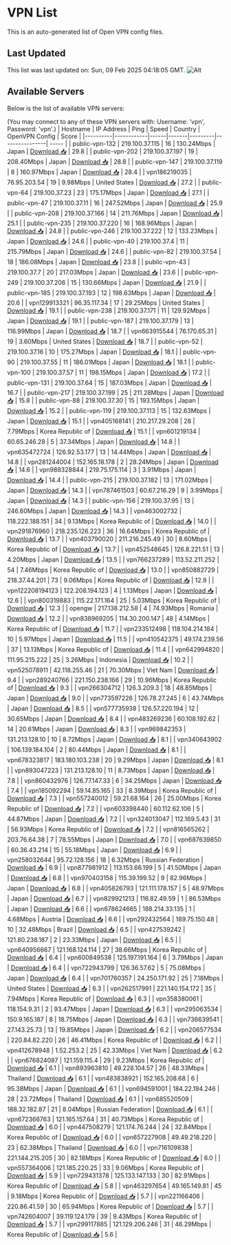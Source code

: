 # VPN List

This is an auto-generated list of Open VPN config files.

## Last Updated

This list was last updated on: Sun, 09 Feb 2025 04:18:05 GMT.
![Alt](https://repobeats.axiom.co/api/embed/186b98318ef1479477931607c1ad7d823f12451f.svg "Repobeats analytics image")

## Available Servers

Below is the list of available VPN servers:

(You may connect to any of these VPN servers with: Username: 'vpn', Password: 'vpn'.)
| Hostname | IP Address | Ping | Speed | Country | OpenVPN Config | Score |
|----------|------------|------|-------|---------|----------------| ----- |
| public-vpn-132 | 219.100.37.115 | 16 | 130.24Mbps | Japan | [Download 📥](./configs/server_0_JP.ovpn) | 29.8 |
| public-vpn-202 | 219.100.37.197 | 19 | 208.40Mbps | Japan | [Download 📥](./configs/server_1_JP.ovpn) | 28.8 |
| public-vpn-147 | 219.100.37.119 | 8 | 160.97Mbps | Japan | [Download 📥](./configs/server_2_JP.ovpn) | 28.4 |
| vpn186219035 | 76.95.203.54 | 19 | 9.98Mbps | United States | [Download 📥](./configs/server_3_US.ovpn) | 27.2 |
| public-vpn-64 | 219.100.37.23 | 23 | 175.17Mbps | Japan | [Download 📥](./configs/server_4_JP.ovpn) | 27.1 |
| public-vpn-47 | 219.100.37.11 | 16 | 247.52Mbps | Japan | [Download 📥](./configs/server_5_JP.ovpn) | 25.9 |
| public-vpn-208 | 219.100.37.166 | 14 | 211.76Mbps | Japan | [Download 📥](./configs/server_6_JP.ovpn) | 25.1 |
| public-vpn-235 | 219.100.37.220 | 16 | 168.96Mbps | Japan | [Download 📥](./configs/server_7_JP.ovpn) | 24.8 |
| public-vpn-246 | 219.100.37.222 | 12 | 133.23Mbps | Japan | [Download 📥](./configs/server_8_JP.ovpn) | 24.6 |
| public-vpn-40 | 219.100.37.4 | 11 | 215.79Mbps | Japan | [Download 📥](./configs/server_9_JP.ovpn) | 24.6 |
| public-vpn-82 | 219.100.37.54 | 18 | 186.08Mbps | Japan | [Download 📥](./configs/server_10_JP.ovpn) | 23.8 |
| public-vpn-43 | 219.100.37.7 | 20 | 217.03Mbps | Japan | [Download 📥](./configs/server_11_JP.ovpn) | 23.6 |
| public-vpn-249 | 219.100.37.206 | 15 | 130.66Mbps | Japan | [Download 📥](./configs/server_12_JP.ovpn) | 21.9 |
| public-vpn-185 | 219.100.37.193 | 12 | 198.63Mbps | Japan | [Download 📥](./configs/server_13_JP.ovpn) | 20.6 |
| vpn129913321 | 96.35.117.34 | 17 | 29.25Mbps | United States | [Download 📥](./configs/server_14_US.ovpn) | 19.1 |
| public-vpn-238 | 219.100.37.171 | 11 | 129.92Mbps | Japan | [Download 📥](./configs/server_15_JP.ovpn) | 19.1 |
| public-vpn-187 | 219.100.37.179 | 13 | 116.99Mbps | Japan | [Download 📥](./configs/server_16_JP.ovpn) | 18.7 |
| vpn663915544 | 76.170.65.31 | 19 | 3.60Mbps | United States | [Download 📥](./configs/server_17_US.ovpn) | 18.7 |
| public-vpn-52 | 219.100.37.16 | 10 | 175.27Mbps | Japan | [Download 📥](./configs/server_18_JP.ovpn) | 18.1 |
| public-vpn-90 | 219.100.37.55 | 11 | 186.01Mbps | Japan | [Download 📥](./configs/server_19_JP.ovpn) | 18.1 |
| public-vpn-100 | 219.100.37.57 | 11 | 198.15Mbps | Japan | [Download 📥](./configs/server_20_JP.ovpn) | 17.2 |
| public-vpn-131 | 219.100.37.64 | 15 | 187.03Mbps | Japan | [Download 📥](./configs/server_21_JP.ovpn) | 16.7 |
| public-vpn-217 | 219.100.37.199 | 25 | 211.28Mbps | Japan | [Download 📥](./configs/server_22_JP.ovpn) | 15.8 |
| public-vpn-88 | 219.100.37.30 | 15 | 193.15Mbps | Japan | [Download 📥](./configs/server_23_JP.ovpn) | 15.2 |
| public-vpn-119 | 219.100.37.113 | 15 | 132.63Mbps | Japan | [Download 📥](./configs/server_24_JP.ovpn) | 15.1 |
| vpn405168141 | 210.217.29.208 | 28 | 7.79Mbps | Korea Republic of | [Download 📥](./configs/server_25_KR.ovpn) | 15.1 |
| vpn601219134 | 60.65.246.28 | 5 | 37.34Mbps | Japan | [Download 📥](./configs/server_26_JP.ovpn) | 14.8 |
| vpn635472724 | 126.92.53.177 | 13 | 14.44Mbps | Japan | [Download 📥](./configs/server_27_JP.ovpn) | 14.8 |
| vpn281244004 | 152.165.18.178 | 2 | 28.24Mbps | Japan | [Download 📥](./configs/server_28_JP.ovpn) | 14.6 |
| vpn988328844 | 219.75.175.114 | 3 | 3.91Mbps | Japan | [Download 📥](./configs/server_29_JP.ovpn) | 14.4 |
| public-vpn-215 | 219.100.37.182 | 13 | 171.02Mbps | Japan | [Download 📥](./configs/server_30_JP.ovpn) | 14.3 |
| vpn787461503 | 60.67.216.29 | 9 | 3.99Mbps | Japan | [Download 📥](./configs/server_31_JP.ovpn) | 14.3 |
| public-vpn-156 | 219.100.37.95 | 13 | 246.60Mbps | Japan | [Download 📥](./configs/server_32_JP.ovpn) | 14.3 |
| vpn463002732 | 118.222.188.151 | 34 | 9.13Mbps | Korea Republic of | [Download 📥](./configs/server_33_KR.ovpn) | 14.0 |
| vpn291876960 | 218.235.126.223 | 36 | 16.64Mbps | Korea Republic of | [Download 📥](./configs/server_34_KR.ovpn) | 13.7 |
| vpn403790020 | 211.216.245.49 | 30 | 8.60Mbps | Korea Republic of | [Download 📥](./configs/server_35_KR.ovpn) | 13.7 |
| vpn452548645 | 126.8.221.51 | 13 | 4.20Mbps | Japan | [Download 📥](./configs/server_36_JP.ovpn) | 13.5 |
| vpn766237289 | 113.52.211.252 | 54 | 7.46Mbps | Korea Republic of | [Download 📥](./configs/server_37_KR.ovpn) | 13.0 |
| vpn850882729 | 218.37.44.201 | 73 | 9.06Mbps | Korea Republic of | [Download 📥](./configs/server_38_KR.ovpn) | 12.9 |
| vpn122208194123 | 122.208.194.123 | 4 | 1.13Mbps | Japan | [Download 📥](./configs/server_39_JP.ovpn) | 12.6 |
| vpn800319883 | 115.22.171.164 | 25 | 5.03Mbps | Korea Republic of | [Download 📥](./configs/server_40_KR.ovpn) | 12.3 |
| opengw | 217.138.212.58 | 4 | 74.93Mbps | Romania | [Download 📥](./configs/server_41_RO.ovpn) | 12.2 |
| vpn838969205 | 114.30.200.147 | 48 | 4.14Mbps | Korea Republic of | [Download 📥](./configs/server_42_KR.ovpn) | 11.7 |
| vpn233512498 | 118.104.214.184 | 10 | 5.97Mbps | Japan | [Download 📥](./configs/server_43_JP.ovpn) | 11.5 |
| vpn410542375 | 49.174.239.56 | 37 | 13.13Mbps | Korea Republic of | [Download 📥](./configs/server_44_KR.ovpn) | 11.4 |
| vpn642994820 | 111.95.215.222 | 25 | 3.26Mbps | Indonesia | [Download 📥](./configs/server_45_ID.ovpn) | 10.2 |
| vpn525078911 | 42.118.255.46 | 21 | 70.30Mbps | Viet Nam | [Download 📥](./configs/server_46_VN.ovpn) | 9.4 |
| vpn289240766 | 221.150.238.166 | 29 | 10.96Mbps | Korea Republic of | [Download 📥](./configs/server_47_KR.ovpn) | 9.3 |
| vpn266304712 | 126.3.209.3 | 18 | 48.85Mbps | Japan | [Download 📥](./configs/server_48_JP.ovpn) | 9.0 |
| vpn773597226 | 126.78.27.245 | 6 | 43.74Mbps | Japan | [Download 📥](./configs/server_49_JP.ovpn) | 8.5 |
| vpn577735938 | 126.57.220.194 | 12 | 30.65Mbps | Japan | [Download 📥](./configs/server_50_JP.ovpn) | 8.4 |
| vpn483269236 | 60.108.192.62 | 14 | 20.61Mbps | Japan | [Download 📥](./configs/server_51_JP.ovpn) | 8.3 |
| vpn969842353 | 131.213.128.10 | 10 | 8.72Mbps | Japan | [Download 📥](./configs/server_52_JP.ovpn) | 8.1 |
| vpn340643902 | 106.139.184.104 | 2 | 80.44Mbps | Japan | [Download 📥](./configs/server_53_JP.ovpn) | 8.1 |
| vpn678323817 | 183.180.103.238 | 20 | 9.29Mbps | Japan | [Download 📥](./configs/server_54_JP.ovpn) | 8.1 |
| vpn893047223 | 131.213.128.10 | 11 | 8.73Mbps | Japan | [Download 📥](./configs/server_55_JP.ovpn) | 7.8 |
| vpn860432976 | 126.77.147.33 | 6 | 34.25Mbps | Japan | [Download 📥](./configs/server_56_JP.ovpn) | 7.4 |
| vpn185092294 | 59.14.85.165 | 33 | 8.39Mbps | Korea Republic of | [Download 📥](./configs/server_57_KR.ovpn) | 7.3 |
| vpn557240012 | 59.21.68.164 | 26 | 25.00Mbps | Korea Republic of | [Download 📥](./configs/server_58_KR.ovpn) | 7.2 |
| vpn603398440 | 60.112.62.106 | 5 | 44.87Mbps | Japan | [Download 📥](./configs/server_59_JP.ovpn) | 7.2 |
| vpn324013047 | 112.169.5.43 | 31 | 56.93Mbps | Korea Republic of | [Download 📥](./configs/server_60_KR.ovpn) | 7.2 |
| vpn816565262 | 203.76.64.38 | 7 | 78.55Mbps | Japan | [Download 📥](./configs/server_61_JP.ovpn) | 7.0 |
| vpn687639850 | 60.36.43.214 | 15 | 55.18Mbps | Japan | [Download 📥](./configs/server_62_JP.ovpn) | 6.9 |
| vpn258032644 | 95.72.128.156 | 18 | 6.32Mbps | Russian Federation | [Download 📥](./configs/server_63_RU.ovpn) | 6.9 |
| vpn877981912 | 113.153.66.199 | 5 | 41.50Mbps | Japan | [Download 📥](./configs/server_64_JP.ovpn) | 6.8 |
| vpn970403158 | 115.39.199.52 | 9 | 82.96Mbps | Japan | [Download 📥](./configs/server_65_JP.ovpn) | 6.8 |
| vpn405826793 | 121.111.178.157 | 5 | 48.97Mbps | Japan | [Download 📥](./configs/server_66_JP.ovpn) | 6.7 |
| vpn829921213 | 116.82.49.59 | 1 | 86.53Mbps | Japan | [Download 📥](./configs/server_67_JP.ovpn) | 6.6 |
| vpn678624665 | 188.214.33.135 | 1 | 4.68Mbps | Austria | [Download 📥](./configs/server_68_AT.ovpn) | 6.6 |
| vpn292432564 | 189.75.150.48 | 10 | 32.48Mbps | Brazil | [Download 📥](./configs/server_69_BR.ovpn) | 6.5 |
| vpn427539242 | 121.80.238.187 | 2 | 23.33Mbps | Japan | [Download 📥](./configs/server_70_JP.ovpn) | 6.5 |
| vpn640956667 | 121.168.124.114 | 27 | 38.66Mbps | Korea Republic of | [Download 📥](./configs/server_71_KR.ovpn) | 6.4 |
| vpn600849538 | 125.197.191.164 | 6 | 3.79Mbps | Japan | [Download 📥](./configs/server_72_JP.ovpn) | 6.4 |
| vpn722943799 | 126.36.57.62 | 5 | 75.08Mbps | Japan | [Download 📥](./configs/server_73_JP.ovpn) | 6.4 |
| vpn701760357 | 24.250.171.92 | 25 | 7.18Mbps | United States | [Download 📥](./configs/server_74_US.ovpn) | 6.3 |
| vpn262517991 | 221.140.154.172 | 35 | 7.94Mbps | Korea Republic of | [Download 📥](./configs/server_75_KR.ovpn) | 6.3 |
| vpn358380061 | 118.154.9.31 | 2 | 93.47Mbps | Japan | [Download 📥](./configs/server_76_JP.ovpn) | 6.3 |
| vpn295063534 | 150.9.165.187 | 8 | 18.75Mbps | Japan | [Download 📥](./configs/server_77_JP.ovpn) | 6.3 |
| vpn736639541 | 27.143.25.73 | 13 | 19.85Mbps | Japan | [Download 📥](./configs/server_78_JP.ovpn) | 6.2 |
| vpn206577534 | 220.84.82.220 | 26 | 46.41Mbps | Korea Republic of | [Download 📥](./configs/server_79_KR.ovpn) | 6.2 |
| vpn412678948 | 1.52.253.2 | 25 | 42.33Mbps | Viet Nam | [Download 📥](./configs/server_80_VN.ovpn) | 6.2 |
| vpn676824087 | 121.159.115.4 | 29 | 9.23Mbps | Korea Republic of | [Download 📥](./configs/server_81_KR.ovpn) | 6.1 |
| vpn893963810 | 49.228.104.57 | 26 | 48.33Mbps | Thailand | [Download 📥](./configs/server_82_TH.ovpn) | 6.1 |
| vpn483838921 | 152.165.208.68 | 6 | 95.38Mbps | Japan | [Download 📥](./configs/server_83_JP.ovpn) | 6.1 |
| vpn694591001 | 184.22.194.246 | 28 | 23.72Mbps | Thailand | [Download 📥](./configs/server_84_TH.ovpn) | 6.1 |
| vpn685520509 | 188.32.182.87 | 21 | 8.04Mbps | Russian Federation | [Download 📥](./configs/server_85_RU.ovpn) | 6.1 |
| vpn672366763 | 121.165.157.64 | 31 | 40.73Mbps | Korea Republic of | [Download 📥](./configs/server_86_KR.ovpn) | 6.0 |
| vpn447508279 | 121.174.76.244 | 24 | 32.84Mbps | Korea Republic of | [Download 📥](./configs/server_87_KR.ovpn) | 6.0 |
| vpn657227908 | 49.49.218.220 | 23 | 62.38Mbps | Thailand | [Download 📥](./configs/server_88_TH.ovpn) | 6.0 |
| vpn716109838 | 221.144.215.205 | 30 | 82.18Mbps | Korea Republic of | [Download 📥](./configs/server_89_KR.ovpn) | 6.0 |
| vpn557364006 | 121.185.220.25 | 33 | 9.06Mbps | Korea Republic of | [Download 📥](./configs/server_90_KR.ovpn) | 5.9 |
| vpn729431378 | 125.133.147.133 | 30 | 82.91Mbps | Korea Republic of | [Download 📥](./configs/server_91_KR.ovpn) | 5.8 |
| vpn463297654 | 49.165.149.81 | 45 | 9.18Mbps | Korea Republic of | [Download 📥](./configs/server_92_KR.ovpn) | 5.7 |
| vpn221166406 | 220.86.41.59 | 30 | 65.94Mbps | Korea Republic of | [Download 📥](./configs/server_93_KR.ovpn) | 5.7 |
| vpn742604007 | 39.119.124.179 | 39 | 9.43Mbps | Korea Republic of | [Download 📥](./configs/server_94_KR.ovpn) | 5.7 |
| vpn299117885 | 121.129.206.246 | 31 | 46.29Mbps | Korea Republic of | [Download 📥](./configs/server_95_KR.ovpn) | 5.6 |
